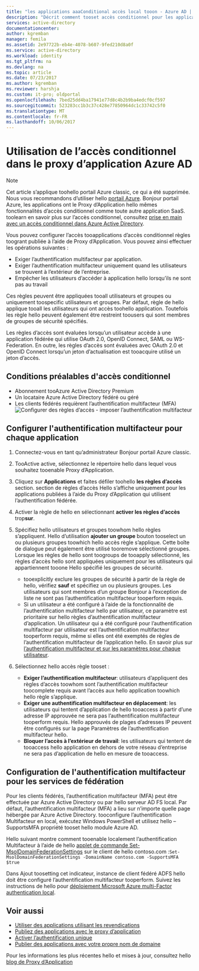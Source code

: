 ```yaml
---
title: "les applications aaaConditional accès local tooon - Azure AD | Documents Microsoft"
description: "Décrit comment tooset accès conditionnel pour les applications que vous publiez toobe accédé à distance à l’aide de Proxy d’Application Azure AD."
services: active-directory
documentationcenter: 
author: kgremban
manager: femila
ms.assetid: 2e97722b-eb4e-4078-b607-9fed210d8a0f
ms.service: active-directory
ms.workload: identity
ms.tgt_pltfrm: na
ms.devlang: na
ms.topic: article
ms.date: 07/23/2017
ms.author: kgremban
ms.reviewer: harshja
ms.custom: it-pro; oldportal
ms.openlocfilehash: 7bed25dd4ba17941e77d8c4b2b9ba4edcf0cf597
ms.sourcegitcommit: 523283cc1b3c37c428e77850964dc1c33742c5f0
ms.translationtype: MT
ms.contentlocale: fr-FR
ms.lasthandoff: 10/06/2017
---
```

# <a name="working-with-conditional-access-in-azure-ad-application-proxy"></a>Utilisation de l’accès conditionnel dans le proxy d’application Azure AD

>[!NOTE]
>Cet article s’applique toohello portail Azure classic, ce qui a été supprimée. Nous vous recommandons d’utiliser hello [portail Azure](https://portal.azure.com). Bonjour portail Azure, les applications ont le Proxy d’Application hello mêmes fonctionnalités d’accès conditionnel comme toute autre application SaaS. toolearn en savoir plus sur l’accès conditionnel, consultez [prise en main avec un accès conditionnel dans Azure Active Directory](active-directory-conditional-access-azure-portal-get-started.md).

Vous pouvez configurer l’accès tooapplications d’accès conditionnel règles toogrant publiée à l’aide de Proxy d’Application. Vous pouvez ainsi effectuer les opérations suivantes :

* Exiger l’authentification multifacteur par application.
* Exiger l’authentification multifacteur uniquement quand les utilisateurs se trouvent à l’extérieur de l’entreprise.
* Empêcher les utilisateurs d’accéder à application hello lorsqu’ils ne sont pas au travail

Ces règles peuvent être appliquées tooall utilisateurs et groupes ou uniquement toospecific utilisateurs et groupes. Par défaut, règle de hello applique tooall les utilisateurs qui ont accès toohello application. Toutefois les règle hello peuvent également être restreint toousers qui sont membres de groupes de sécurité spécifiés.  

Les règles d’accès sont évaluées lorsqu’un utilisateur accède à une application fédérée qui utilise OAuth 2.0, OpenID Connect, SAML ou WS-Federation. En outre, les règles d’accès sont évaluées avec OAuth 2.0 et OpenID Connect lorsqu’un jeton d’actualisation est tooacquire utilisé un jeton d’accès.

## <a name="conditional-access-prerequisites"></a>Conditions préalables d'accès conditionnel
* Abonnement tooAzure Active Directory Premium
* Un locataire Azure Active Directory fédéré ou géré
* Les clients fédérés requièrent l’authentification multifacteur (MFA)  
    ![Configurer des règles d’accès - imposer l’authentification multifacteur](./media/active-directory-application-proxy-conditional-access/application-proxy-conditional-access.png)

## <a name="configure-per-application-multi-factor-authentication"></a>Configurer l'authentification multifacteur pour chaque application
1. Connectez-vous en tant qu’administrateur Bonjour portail Azure classic.
2. TooActive active, sélectionnez le répertoire hello dans lequel vous souhaitez tooenable Proxy d’Application.
3. Cliquez sur **Applications** et faites défiler toohello **les règles d’accès** section. section de règles d’accès Hello s’affiche uniquement pour les applications publiées à l’aide du Proxy d’Application qui utilisent l’authentification fédérée.
4. Activer la règle de hello en sélectionnant **activer les règles d’accès** trop**sur**.
5. Spécifiez hello utilisateurs et groupes toowhom hello règles s’appliquent. Hello d’utilisation **ajouter un groupe** bouton tooselect un ou plusieurs groupes toowhich hello accès règle s’applique. Cette boîte de dialogue peut également être utilisé tooremove sélectionné groupes.  Lorsque les règles de hello sont toogroups de tooapply sélectionné, les règles d’accès hello sont appliquées uniquement pour les utilisateurs qui appartiennent tooone Hello spécifié les groupes de sécurité.  

   * tooexplicitly exclure les groupes de sécurité à partir de la règle de hello, vérifiez **sauf** et spécifiez un ou plusieurs groupes. Les utilisateurs qui sont membres d’un groupe Bonjour à l’exception de liste ne sont pas l’authentification multifacteur tooperform requis.  
   * Si un utilisateur a été configuré à l’aide de la fonctionnalité de l’authentification multifacteur hello par utilisateur, ce paramètre est prioritaire sur hello règles d’authentification multifacteur d’application. Un utilisateur qui a été configuré pour l’authentification multifacteur par utilisateur est l’authentification multifacteur tooperform requis, même si elles ont été exemptés de règles de l’authentification multifacteur de l’application hello. En savoir plus sur [l’authentification multifacteur et sur les paramètres pour chaque utilisateur](../multi-factor-authentication/multi-factor-authentication.md).
6. Sélectionnez hello accès règle tooset :

   * **Exiger l’authentification multifacteur**: utilisateurs d’appliquent des règles d’accès toowhom sont l’authentification multifacteur toocomplete requis avant l’accès aux hello application toowhich hello règle s’applique.
   * **Exiger une authentification multifacteur en déplacement**: les utilisateurs qui tentent d’application de hello tooaccess à partir d’une adresse IP approuvée ne sera pas l’authentification multifacteur tooperform requis. Hello approuvés de plages d’adresses IP peuvent être configurés sur la page Paramètres de l’authentification multifacteur hello.
   * **Bloquer l’accès à l’extérieur de travail**: les utilisateurs qui tentent de tooaccess hello application en dehors de votre réseau d’entreprise ne sera pas d’application de hello en mesure de tooaccess.

## <a name="configuring-mfa-for-federation-services"></a>Configuration de l'authentification multifacteur pour les services de fédération
Pour les clients fédérés, l’authentification multifacteur (MFA) peut être effectuée par Azure Active Directory ou par hello serveur AD FS local. Par défaut, l’authentification multifacteur (MFA) a lieu sur n’importe quelle page hébergée par Azure Active Directory. tooconfigure l’authentification Multifacteur en local, exécutez Windows PowerShell et utilisez hello – SupportsMFA propriété tooset hello module Azure AD.

Hello suivant montre comment tooenable localement l’authentification Multifacteur à l’aide de hello [applet de commande Set-MsolDomainFederationSettings](https://msdn.microsoft.com/library/azure/dn194088.aspx) sur le client de hello contoso.com :`Set-MsolDomainFederationSettings -DomainName contoso.com -SupportsMFA $true `

Dans Ajout toosetting cet indicateur, instance de client fédéré ADFS hello doit être configuré l’authentification multifacteur tooperform. Suivez les instructions de hello pour [déploiement Microsoft Azure multi-Factor authentication local](../multi-factor-authentication/multi-factor-authentication-get-started-server.md).

## <a name="see-also"></a>Voir aussi
* [Utiliser des applications utilisant les revendications](active-directory-application-proxy-claims-aware-apps.md)
* [Publiez des applications avec le proxy d’application](active-directory-application-proxy-publish.md)
* [Activer l’authentification unique](active-directory-application-proxy-sso-using-kcd.md)
* [Publier des applications avec votre propre nom de domaine](active-directory-application-proxy-custom-domains.md)

Pour les informations les plus récentes hello et mises à jour, consultez hello [blog de Proxy d’Application](http://blogs.technet.com/b/applicationproxyblog/)
